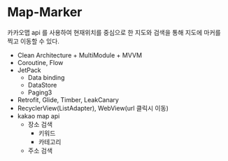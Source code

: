 # Map-Marker
카카오맵 api 를 사용하여 현재위치를 중심으로 한 지도와 검색을 통해 지도에 마커를 찍고 이동할 수 있다.  


- Clean Architecture + MultiModule + MVVM
- Coroutine, Flow
- JetPack
  - Data binding
  - DataStore
  - Paging3
- Retrofit, Glide, Timber, LeakCanary
- RecyclerView(ListAdapter), WebView(url 클릭시 이동)
- kakao map api
  - 장소 검색
    - 키워드
    - 카테고리
  - 주소 검색
